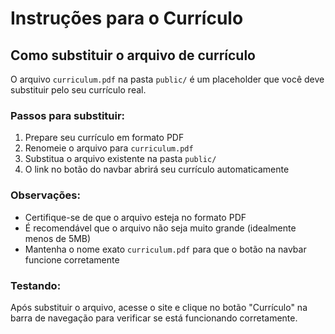 # Instruções para o Currículo

## Como substituir o arquivo de currículo

O arquivo `curriculum.pdf` na pasta `public/` é um placeholder que você deve substituir pelo seu currículo real.

### Passos para substituir:

1. Prepare seu currículo em formato PDF
2. Renomeie o arquivo para `curriculum.pdf`
3. Substitua o arquivo existente na pasta `public/`
4. O link no botão do navbar abrirá seu currículo automaticamente

### Observações:

- Certifique-se de que o arquivo esteja no formato PDF
- É recomendável que o arquivo não seja muito grande (idealmente menos de 5MB)
- Mantenha o nome exato `curriculum.pdf` para que o botão na navbar funcione corretamente

### Testando:

Após substituir o arquivo, acesse o site e clique no botão "Currículo" na barra de navegação para verificar se está funcionando corretamente.
